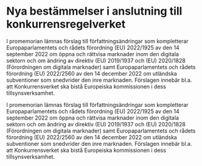 # Nya bestämmelser i anslutning till konkurrensregelverket

I promemorian lämnas förslag till författningsändringar som kompletterar Europaparlamentets och rådets förordning (EU) 2022/1925 av den 14 september 2022 om öppna och rättvisa marknader inom den digitala sektorn och om ändring av direktiv (EU) 2019/1937 och (EU) 2020/1828 (Förordningen om digitala marknader) samt Europaparlamentets och rådets förordning (EU) 2022/2560 av den 14 december 2022 om utländska subventioner som snedvrider den inre marknaden. Förslagen innebär bl.a. att Konkurrensverket ska bistå Europeiska kommissionen i dess tillsynsverksamhet.

I promemorian lämnas förslag till författningsändringar som kompletterar Europaparlamentets och rådets förordning (EU) 2022/1925 av den 14 september 2022 om öppna och rättvisa marknader inom den digitala sektorn och om ändring av direktiv (EU) 2019/1937 och (EU) 2020/1828 (Förordningen om digitala marknader) samt Europaparlamentets och rådets förordning (EU) 2022/2560 av den 14 december 2022 om utländska subventioner som snedvrider den inre marknaden. Förslagen innebär bl.a. att Konkurrensverket ska bistå Europeiska kommissionen i dess tillsynsverksamhet.
